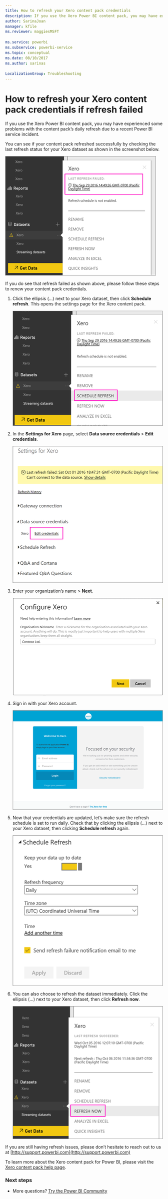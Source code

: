 ```yaml
---
title: How to refresh your Xero content pack credentials
description: If you use the Xero Power BI content pack, you may have experienced a problem with the content pack’s daily refresh due to a recent Power BI service incident.
author: SarinaJoan
manager: kfile
ms.reviewer: maggiesMSFT

ms.service: powerbi
ms.subservice: powerbi-service
ms.topic: conceptual
ms.date: 08/10/2017
ms.author: sarinas

LocalizationGroup: Troubleshooting
---
```

# How to refresh your Xero content pack credentials if refresh failed
If you use the Xero Power BI content pack, you may have experienced some problems with the content pack’s daily refresh due to a recent Power BI service incident.

You can see if your content pack refreshed successfully by checking the last refresh status for your Xero dataset as shown in the screenshot below.

![](media/service-refresh-xero-credentials/powerbi-xero-refresh-failed.png)

If you do see that refresh failed as shown above, please follow these steps to renew your content pack credentials.

1. Click the ellipsis (...) next to your Xero dataset, then click **Schedule refresh**. This opens the settings page for the Xero content pack.
   
    ![](media/service-refresh-xero-credentials/powerbi-xero-schedule-refresh.png)
2. In the **Settings for Xero** page, select **Data source credentials** > **Edit credentials**.
   
    ![](media/service-refresh-xero-credentials/powerbi-xero-settings-page.png)
3. Enter your organization’s name > **Next**.
   
    ![](media/service-refresh-xero-credentials/powerbi-xero-configure.png)
4. Sign in with your Xero account.
   
    ![](media/service-refresh-xero-credentials/powerbi-xero-welcome.png)
5. Now that your credentials are updated, let’s make sure the refresh schedule is set to run daily. Check that by clicking the ellipsis (...) next to your Xero dataset, then clicking **Schedule refresh** again.
   
    ![](media/service-refresh-xero-credentials/powerbi-xero-refresh-schedule.png)
6. You can also choose to refresh the dataset immediately. Click the ellipsis (...) next to your Xero dataset, then click **Refresh now**.
   
    ![](media/service-refresh-xero-credentials/powerbi-xero-refresh-now.png)

If you are still having refresh issues, please don’t hesitate to reach out to us at [http://support.powerbi.com](http://support.powerbi.com) 

To learn more about the Xero content pack for Power BI, please visit the [Xero content pack help page](service-connect-to-xero.md).

### Next steps
* More questions? [Try the Power BI Community](http://community.powerbi.com/)

